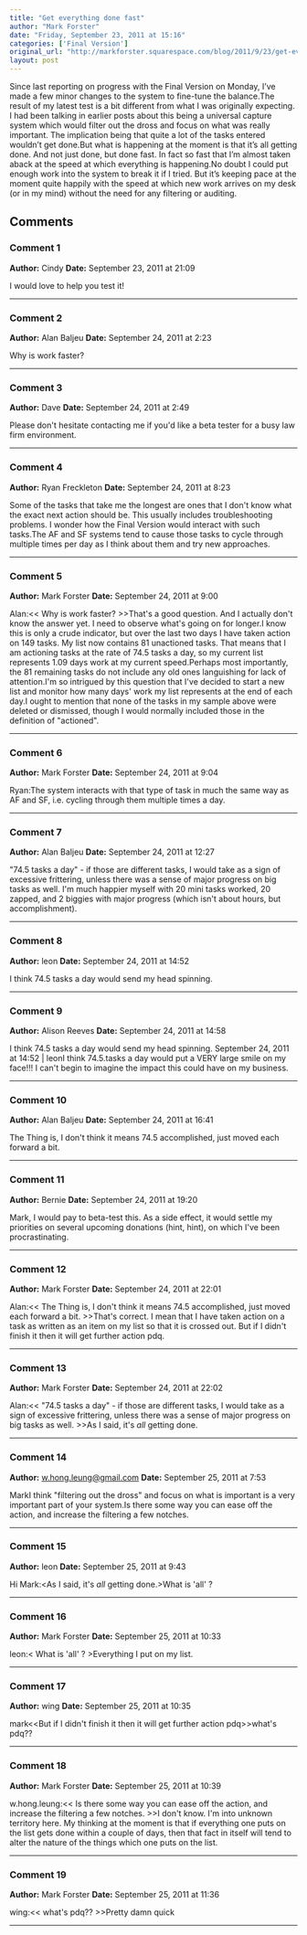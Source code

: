 ```yaml
---
title: "Get everything done fast"
author: "Mark Forster"
date: "Friday, September 23, 2011 at 15:16"
categories: ['Final Version']
original_url: "http://markforster.squarespace.com/blog/2011/9/23/get-everything-done-fast.html"
layout: post
---
```


Since last reporting on progress with the Final Version on Monday, I’ve made a few minor changes to the system to fine-tune the balance.The result of my latest test is a bit different from what I was originally expecting. I had been talking in earlier posts about this being a universal capture system which would filter out the dross and focus on what was really important. The implication being that quite a lot of the tasks entered wouldn’t get done.But what is happening at the moment is that it’s all getting done. And not just done, but done fast. In fact so fast that I’m almost taken aback at the speed at which everything is happening.No doubt I could put enough work into the system to break it if I tried. But it’s keeping pace at the moment quite happily with the speed at which new work arrives on my desk (or in my mind) without the need for any filtering or auditing.

## Comments

### Comment 1
**Author:** Cindy
**Date:** September 23, 2011 at 21:09

I would love to help you test it!

---

### Comment 2
**Author:** Alan Baljeu
**Date:** September 24, 2011 at 2:23

Why is work faster?

---

### Comment 3
**Author:** Dave
**Date:** September 24, 2011 at 2:49

Please don't hesitate contacting me if you'd like a beta tester for a busy law firm environment.

---

### Comment 4
**Author:** Ryan Freckleton
**Date:** September 24, 2011 at 8:23

Some of the tasks that take me the longest are ones that I don't know what the exact next action should be. This usually includes troubleshooting problems. I wonder how the Final Version would interact with such tasks.The AF and SF systems tend to cause those tasks to cycle through multiple times per day as I think about them and try new approaches.

---

### Comment 5
**Author:** Mark Forster
**Date:** September 24, 2011 at 9:00

Alan:<< Why is work faster? >>That's a good question. And I actually don't know the answer yet. I need to observe what's going on for longer.I know this is only a crude indicator, but over the last two days I have taken action on 149 tasks. My list now contains 81 unactioned tasks. That means that I am actioning tasks at the rate of 74.5 tasks a day, so my current list represents 1.09 days work at my current speed.Perhaps most importantly, the 81 remaining tasks do not include any old ones languishing for lack of attention.I'm so intrigued by this question that I've decided to start a new list and monitor how many days' work my list represents at the end of each day.I ought to mention that none of the tasks in my sample above were deleted or dismissed, though I would normally included those in the definition of "actioned".

---

### Comment 6
**Author:** Mark Forster
**Date:** September 24, 2011 at 9:04

Ryan:The system interacts with that type of task in much the same way as AF and SF, i.e. cycling through them multiple times a day.

---

### Comment 7
**Author:** Alan Baljeu
**Date:** September 24, 2011 at 12:27

"74.5 tasks a day" - if those are different tasks, I would take as a sign of excessive frittering, unless there was a sense of major progress on big tasks as well. I'm much happier myself with 20 mini tasks worked, 20 zapped, and 2 biggies with major progress (which isn't about hours, but accomplishment).

---

### Comment 8
**Author:** leon
**Date:** September 24, 2011 at 14:52

I think 74.5 tasks a day would send my head spinning.

---

### Comment 9
**Author:** Alison Reeves
**Date:** September 24, 2011 at 14:58

I think 74.5 tasks a day would send my head spinning.
September 24, 2011 at 14:52 | leonI think 74.5.tasks a day would put a VERY large smile on my face!!! I can't begin to imagine the impact this could have on my business.

---

### Comment 10
**Author:** Alan Baljeu
**Date:** September 24, 2011 at 16:41

The Thing is, I don't think it means 74.5 accomplished, just moved each forward a bit.

---

### Comment 11
**Author:** Bernie
**Date:** September 24, 2011 at 19:20

Mark, I would pay to beta-test this. As a side effect, it would settle my priorities on several upcoming donations (hint, hint), on which I've been procrastinating.

---

### Comment 12
**Author:** Mark Forster
**Date:** September 24, 2011 at 22:01

Alan:<< The Thing is, I don't think it means 74.5 accomplished, just moved each forward a bit. >>That's correct. I mean that I have taken action on a task as written as an item on my list so that it is crossed out. But if I didn't finish it then it will get further action pdq.

---

### Comment 13
**Author:** Mark Forster
**Date:** September 24, 2011 at 22:02

Alan:<< "74.5 tasks a day" - if those are different tasks, I would take as a sign of excessive frittering, unless there was a sense of major progress on big tasks as well. >>As I said, it's _all_ getting done.

---

### Comment 14
**Author:** w.hong.leung@gmail.com
**Date:** September 25, 2011 at 7:53

MarkI think "filtering out the dross" and focus on what is important is a very important part of your system.Is there some way you can ease off the action, and increase the filtering a few notches.

---

### Comment 15
**Author:** leon
**Date:** September 25, 2011 at 9:43

Hi Mark:<As I said, it's _all_ getting done.>What is 'all' ?

---

### Comment 16
**Author:** Mark Forster
**Date:** September 25, 2011 at 10:33

leon:< What is 'all' ? >Everything I put on my list.

---

### Comment 17
**Author:** wing
**Date:** September 25, 2011 at 10:35

mark<<But if I didn't finish it then it will get further action pdq>>what's pdq??

---

### Comment 18
**Author:** Mark Forster
**Date:** September 25, 2011 at 10:39

w.hong.leung:<< Is there some way you can ease off the action, and increase the filtering a few notches. >>I don't know. I'm into unknown territory here. My thinking at the moment is that if everything one puts on the list gets done within a couple of days, then that fact in itself will tend to alter the nature of the things which one puts on the list.

---

### Comment 19
**Author:** Mark Forster
**Date:** September 25, 2011 at 11:36

wing:<< what's pdq?? >>Pretty damn quick

---
